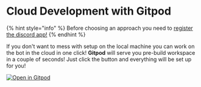 # Cloud Development with Gitpod

{% hint style="info" %}
Before choosing an approach you need to [register the discord app!](https://discordpy.readthedocs.io/en/latest/discord.html)
{% endhint %}

If you don't want to mess with setup on the local machine you can work on the bot in the cloud in one click! **Gitpod** will serve you pre-build workspace in a couple of seconds! Just click the button and everything will be set up for you!

[![Open in Gitpod](https://gitpod.io/button/open-in-gitpod.svg)](https://gitpod.io/#https://github.com/ReplacementBot/ReplacementBot)



